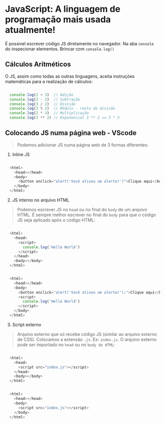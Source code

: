 # JavaScript: A linguagem de programação mais usada atualmente!

É possível escrever código JS diretamente no navegador. Na aba `console` do inspecionar elementos. Brincar com `console.log()`


## Cálculos Aritméticos

O JS, assim como todas as outras linguagens, aceita instruções matemáticas para a realização de cálculos:

```js

  console.log(2 + 3)  // Adição
  console.log(3 - 2)  // Subtração
  console.log(3 / 2)  // Divisão
  console.log(3 % 2)  // Módulo - resto da divisão
  console.log(2 * 3)  // Multiplicação
  console.log(3 ** 2) // Exponencial 3 ** 2 == 3 * 3

```


## Colocando JS numa página web - VScode

> Podemos adicionar JS numa página web de 3 formas diferentes:

1) Inline JS

```js

  <html>
    <head></head>
    <body>
      <button onclick="alert('Você ativou um alerta!')">Clique aqui</button>
    </body>
  </html>

```

2) JS interno no arquivo HTML

> Podemos escrever JS no `head` ou no final do `body` de um arquivo HTML. É sempre melhor escrever no final do `body` para que o código JS seja aplicado após o código HTML:

```js

  <html>
    <head>
      <script>
        console.log('Hello World')
      </script>
    </head>
    <body></body>
  </html>

```

```js

  <html>
    <head></head>
    <body>
      <button onclick="alert('Você ativou um alerta!');">Clique aqui</button>
      <script>
        console.log('Hello World')
      </script>
    </body>
  </html>

```

3) Script externo

> Arquivo externo que só recebe código JS (similar ao arquivo externo de CSS). Colocamos a extensão `.js`. Ex: `index.js`. O arquivo externo pode ser importado no `head` ou no `body do HTML`:

```js

  <html>
    <head>
      <script src="index.js"></script>
    </head>
    <body></body>
  </html>

```

```js

  <html>
    <head></head>
    <body>
      <script src="index.js"></script>
    </body>
  </html>

```
